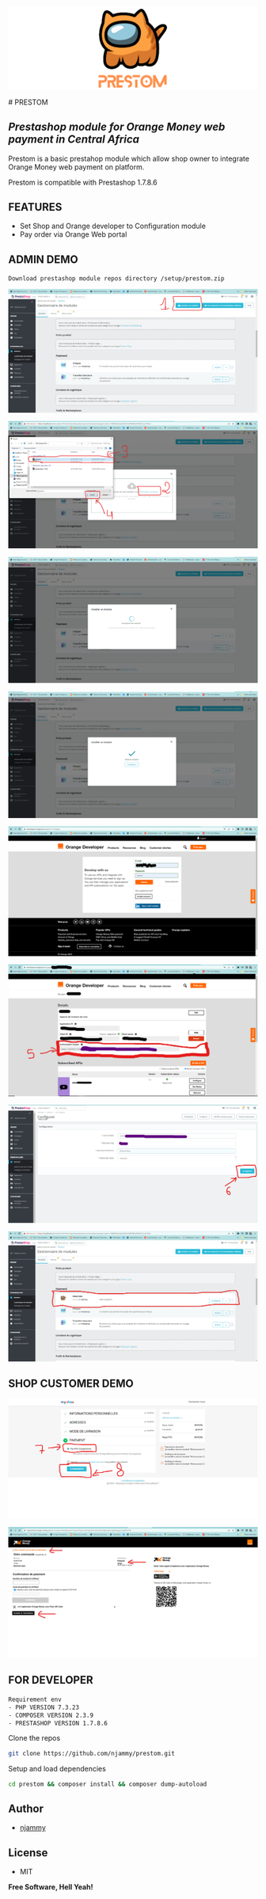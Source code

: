 <p align="center">
  <img src="./demo_img/banner.png" position="center">
</p>
# PRESTOM

## _Prestashop module for Orange Money web payment in Central Africa_

Prestom is a basic prestahop module which allow shop owner to integrate Orange Money web payment on platform.

Prestom is compatible with Prestashop 1.7.8.6

## FEATURES

- Set Shop and Orange developer to Configuration module
- Pay order via Orange Web portal

## ADMIN DEMO

    Download prestashop module repos directory /setup/prestom.zip

![Prestom Demo 1](./demo_img/demo_1.png)

![Prestom Demo 2](./demo_img/demo_2.png)

![Prestom Demo 3](./demo_img/demo_3.png)

![Prestom Demo 4](./demo_img/demo_4.png)

![Prestom Demo 5](./demo_img/demo_5.png)

![Prestom Demo 6](./demo_img/demo_6.png)

![Prestom Demo 7](./demo_img/demo_7.png)

![Prestom Demo 8](./demo_img/demo_8.png)

## SHOP CUSTOMER DEMO

![Prestom Demo 7](./demo_img/demo_9.png)

![Prestom Demo 8](./demo_img/demo_10.png)

## FOR DEVELOPER

    Requirement env
    - PHP VERSION 7.3.23
    - COMPOSER VERSION 2.3.9
    - PRESTASHOP VERSION 1.7.8.6

Clone the repos
```sh
git clone https://github.com/njammy/prestom.git
```

Setup and load dependencies
```sh
cd prestom && composer install && composer dump-autoload
```

## Author

- [njammy](https://github.com/njammy)

## License

- MIT

**Free Software, Hell Yeah!**